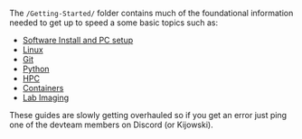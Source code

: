 The `/Getting-Started/` folder contains much of the foundational
information needed to get up to speed a some basic topics such as:

* [Software Install and PC setup](./Software-Installations/README.md)
* [Linux](./linux.md)
* [Git](./git.md)
* [Python](./python.md)
* [HPC](./hpc/README.md)
* [Containers](./containers/README.md)
* [Lab Imaging](./lab-imaging/README.md)

These guides are slowly getting overhauled so if you get an error just ping 
one of the devteam members on Discord (or Kijowski).

